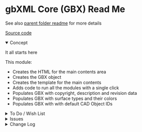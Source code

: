 
# gbXML Core (GBX) Read Me


See also [parent folder readme]( #./README.md ) for more details

[Source code]( https://github.com/ladybug-tools/spider-gbxml-fixer/blob/master/r0-4-0/gbx-gbxml-core.js )

<details open >

<summary>Concept</summary>

It all starts here

This module:

* Creates the HTML for the main contents area
* Creates the GBX object
* Creates the template for the main contents
* Adds code to run all the modules with a single click
* Populates GBX with copyright, description and revision data
* Populates GBX with surface types and their colors
* Populates GBX with with default CAD Object IDs

</details>

<details>

<summary>To Do / Wish List</summary>

* 2019-05-20 ~ Use Web Workers to speed things up??

</details>

<details>

<summary>Issues</summary>

* 2019-05-20 ~ Default CAD Object IDs are incomplete


</details>

<details>

<summary>Change Log</summary>

### 2019-05-18 ~ Theo

* B - GBX.js: Pass through jsHint
* S - GBX.js: iframe to 100%

### 2019-05-17 ~ Theo

* C - GBX: update readme

### 2019-05-14 ~ Theo

* F - First commit

</details>

